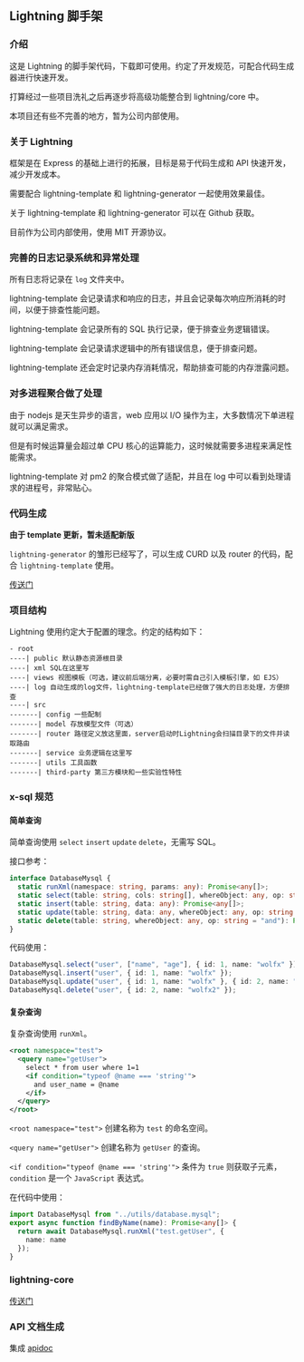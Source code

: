 ## Lightning 脚手架

### 介绍

这是 Lightning 的脚手架代码，下载即可使用。约定了开发规范，可配合代码生成器进行快速开发。

打算经过一些项目洗礼之后再逐步将高级功能整合到 lightning/core 中。

本项目还有些不完善的地方，暂为公司内部使用。

### 关于 Lightning

框架是在 Express 的基础上进行的拓展，目标是易于代码生成和 API 快速开发，减少开发成本。

需要配合 lightning-template 和 lightning-generator 一起使用效果最佳。

关于 lightning-template 和 lightning-generator 可以在 Github 获取。

目前作为公司内部使用，使用 MIT 开源协议。

### 完善的日志记录系统和异常处理

所有日志将记录在 `log` 文件夹中。

lightning-template 会记录请求和响应的日志，并且会记录每次响应所消耗的时间，以便于排查性能问题。

lightning-template 会记录所有的 SQL 执行记录，便于排查业务逻辑错误。

lightning-template 会记录请求逻辑中的所有错误信息，便于排查问题。

lightning-template 还会定时记录内存消耗情况，帮助排查可能的内存泄露问题。

### 对多进程聚合做了处理

由于 nodejs 是天生异步的语言，web 应用以 I/O 操作为主，大多数情况下单进程就可以满足需求。

但是有时候运算量会超过单 CPU 核心的运算能力，这时候就需要多进程来满足性能需求。

lightning-template 对 pm2 的聚合模式做了适配，并且在 log 中可以看到处理请求的进程号，非常贴心。

### 代码生成

**由于 template 更新，暂未适配新版**

`lightning-generator` 的雏形已经写了，可以生成 CURD 以及 router 的代码，配合 `lightning-template` 使用。

[传送门](https://github.com/FurryWolfX/lightning-generator)

### 项目结构

Lightning 使用约定大于配置的理念。约定的结构如下：

```
- root
----| public 默认静态资源根目录
----| xml SQL在这里写
----| views 视图模板（可选，建议前后端分离，必要时需自己引入模板引擎，如 EJS）
----| log 自动生成的log文件，lightning-template已经做了强大的日志处理，方便排查
----| src
-------| config 一些配制
-------| model 存放模型文件（可选）
-------| router 路径定义放这里面，server启动时Lightning会扫描目录下的文件并读取路由
-------| service 业务逻辑在这里写
-------| utils 工具函数
-------| third-party 第三方模块和一些实验性特性
```

### x-sql 规范

#### 简单查询

简单查询使用 `select` `insert` `update` `delete`，无需写 SQL。

接口参考：

```typescript
interface DatabaseMysql {
  static runXml(namespace: string, params: any): Promise<any[]>;
  static select(table: string, cols: string[], whereObject: any, op: string = "and"): Promise<any[]>;
  static insert(table: string, data: any): Promise<any[]>;
  static update(table: string, data: any, whereObject: any, op: string = "and"): Promise<any[]>;
  static delete(table: string, whereObject: any, op: string = "and"): Promise<any[]>;
}
```

代码使用：

```typescript
DatabaseMysql.select("user", ["name", "age"], { id: 1, name: "wolfx" });
DatabaseMysql.insert("user", { id: 1, name: "wolfx" });
DatabaseMysql.update("user", { id: 1, name: "wolfx" }, { id: 2, name: "wolfx2" });
DatabaseMysql.delete("user", { id: 2, name: "wolfx2" });
```

#### 复杂查询

复杂查询使用 `runXml`。

```xml
<root namespace="test">
  <query name="getUser">
    select * from user where 1=1
    <if condition="typeof @name === 'string'">
      and user_name = @name
    </if>
  </query>
</root>
```

`<root namespace="test">` 创建名称为 `test` 的命名空间。

`<query name="getUser">` 创建名称为 `getUser` 的查询。

`<if condition="typeof @name === 'string'">` 条件为 `true` 则获取子元素，`condition` 是一个 `JavaScript` 表达式。

在代码中使用：

```typescript
import DatabaseMysql from "../utils/database.mysql";
export async function findByName(name): Promise<any[]> {
  return await DatabaseMysql.runXml("test.getUser", {
    name: name
  });
}
```

### lightning-core

[传送门](https://www.npmjs.com/package/@wolfx/lightning)

### API 文档生成

集成 [apidoc](http://apidocjs.com)
